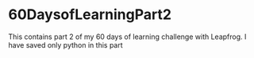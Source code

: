 # 60DaysofLearningPart2
This contains part 2 of my 60 days of learning challenge with Leapfrog. I have saved only python in this part
